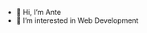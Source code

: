 - 👋 Hi, I’m Ante
- 👀 I’m interested in Web Development


<!---
Kuller05/Kuller05 is a ✨ special ✨ repository because its `README.md` (this file) appears on your GitHub profile.
You can click the Preview link to take a look at your changes.
--->

